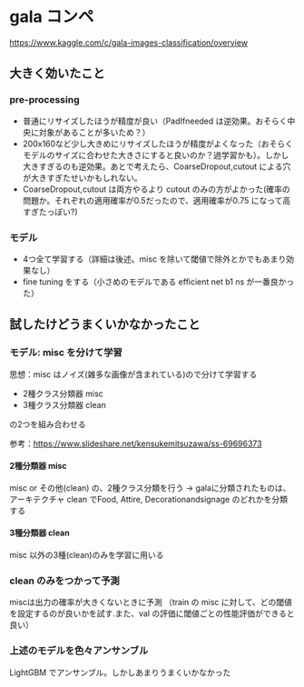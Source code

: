 # gala コンペ
https://www.kaggle.com/c/gala-images-classification/overview


## 大きく効いたこと
### pre-processing
- 普通にリサイズしたほうが精度が良い（PadIfneeded は逆効果。おそらく中央に対象があることが多いため？）
- 200x160など少し大きめにリサイズしたほうが精度がよくなった（おそらくモデルのサイズに合わせた大きさにすると良いのか？過学習かも）。しかし大きすぎるのも逆効果。あとで考えたら、CoarseDropout,cutout による穴が大きすぎたせいかもしれない。
- CoarseDropout,cutout は両方やるより cutout のみの方がよかった(確率の問題か。それぞれの適用確率が0.5だったので、適用確率が0.75 になって高すぎたっぽい?)

### モデル
- 4つ全て学習する（詳細は後述。misc を除いて閾値で除外とかでもあまり効果なし）
- fine tuning をする（小さめのモデルである efficient net b1 ns が一番良かった）


## 試したけどうまくいかなかったこと

### モデル: misc を分けて学習
思想：misc はノイズ(雑多な画像が含まれている)ので分けて学習する

- 2種クラス分類器 misc
- 3種クラス分類器 clean

の2つを組み合わせる

参考：https://www.slideshare.net/kensukemitsuzawa/ss-69696373

#### 2種分類器 misc
misc or その他(clean) の、2種クラス分類を行う
→ galaに分類されたものは、アーキテクチャ clean でFood, Attire, Decorationandsignage のどれかを分類する

#### 3種分類器 clean
misc 以外の3種(clean)のみを学習に用いる

### clean のみをつかって予測
miscは出力の確率が大きくないときに予測
（train の misc に対して、どの閾値を設定するのが良いかを試す.また、val の評価に閾値ごとの性能評価ができると良い）


### 上述のモデルを色々アンサンブル
LightGBM でアンサンブル。しかしあまりうまくいかなかった

